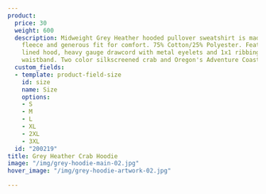 ```yaml
---
product:
  price: 30
  weight: 600
  description: Midweight Grey Heather hooded pullover sweatshirt is made with soft,
    fleece and generous fit for comfort. 75% Cotton/25% Polyester. Features a jersey
    lined hood, heavy gauge drawcord with metal eyelets and 1x1 ribbing at cuffs and
    waistband. Two color silkscreened crab and Oregon's Adventure Coast Logo.
  custom_fields:
  - template: product-field-size
    id: size
    name: Size
    options:
    - S
    - M
    - L
    - XL
    - 2XL
    - 3XL
  id: "200219"
title: Grey Heather Crab Hoodie
image: "/img/grey-hoodie-main-02.jpg"
hover_image: "/img/grey-hoodie-artwork-02.jpg"

---
```

